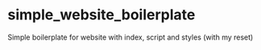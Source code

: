 # simple_website_boilerplate
Simple boilerplate for website with index, script and styles (with my reset)
